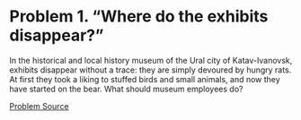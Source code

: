 # Problem 1. “Where do the exhibits disappear?”

In the historical and local history museum of the Ural city of Katav-Ivanovsk, exhibits disappear without a trace: they are simply devoured by hungry rats. At first they took a liking to stuffed birds and small animals, and now they have started on the bear. What should museum employees do?

[Problem Source](https://www.trizland.ru/tasks/1241/)
